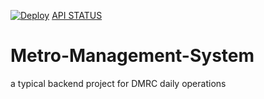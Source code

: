 [![Deploy](https://github.com/Ankitkkkk/Metro-Management-System/actions/workflows/CiCdHeroku.yaml/badge.svg)](https://github.com/Ankitkkkk/Metro-Management-System/actions/workflows/CiCdHeroku.yaml)
[API STATUS](https://metro-management-system.herokuapp.com/api/status)
# Metro-Management-System
a typical backend project for DMRC daily operations
